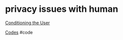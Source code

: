# privacy issues with human

[Conditioning the User](output/themes/Conditioning%20the%20User.md)

[Codes](output/codes/Codes.md) #code